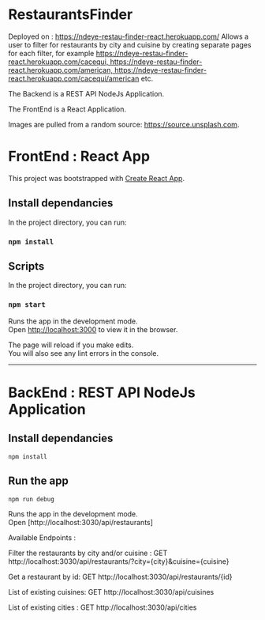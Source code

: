 # RestaurantsFinder
Deployed on : https://ndeye-restau-finder-react.herokuapp.com/
Allows a user to filter for restaurants by city and cuisine by creating separate pages for each filter, for example https://ndeye-restau-finder-react.herokuapp.com/cacequi, https://ndeye-restau-finder-react.herokuapp.com/american, https://ndeye-restau-finder-react.herokuapp.com/cacequi/american etc.

The Backend is a REST API NodeJs Application.

The FrontEnd is a React Application.

Images are pulled from a random source: https://source.unsplash.com.

# FrontEnd : React App

This project was bootstrapped with [Create React App](https://github.com/facebook/create-react-app).

## Install dependancies

In the project directory, you can run:

### `npm install`

## Scripts

In the project directory, you can run:

### `npm start`

Runs the app in the development mode.\
Open [http://localhost:3000](http://localhost:3000) to view it in the browser.

The page will reload if you make edits.\
You will also see any lint errors in the console.

---

# BackEnd : REST API NodeJs Application

## Install dependancies

    npm install

## Run the app

    npm run debug

Runs the app in the development mode.\
Open [http://localhost:3030/api/restaurants]

Available Endpoints :

Filter the restaurants by city and/or cuisine :
GET http://localhost:3030/api/restaurants/?city={city}&cuisine={cuisine}

Get a restaurant by id:
GET http://localhost:3030/api/restaurants/{id}

List of existing cuisines:
GET http://localhost:3030/api/cuisines

List of existing cities :
GET http://localhost:3030/api/cities
